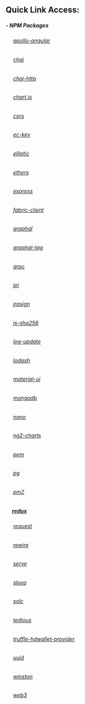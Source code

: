 ## Quick Link Access:

##### - NPM Packages
###### &nbsp;&nbsp;&nbsp;&nbsp; [apollo-angular]()
###### &nbsp;&nbsp;&nbsp;&nbsp; [chai]()
###### &nbsp;&nbsp;&nbsp;&nbsp; [chai-http]()
###### &nbsp;&nbsp;&nbsp;&nbsp; [chart.js]()
###### &nbsp;&nbsp;&nbsp;&nbsp; [cors]()
###### &nbsp;&nbsp;&nbsp;&nbsp; [ec-key]()
###### &nbsp;&nbsp;&nbsp;&nbsp; [elliptic]()
###### &nbsp;&nbsp;&nbsp;&nbsp; [ethers]()
###### &nbsp;&nbsp;&nbsp;&nbsp; [express]()
###### &nbsp;&nbsp;&nbsp;&nbsp; [fabric-client]()
###### &nbsp;&nbsp;&nbsp;&nbsp; [graphql]()
###### &nbsp;&nbsp;&nbsp;&nbsp; [graphql-tag]()
###### &nbsp;&nbsp;&nbsp;&nbsp; [grpc]()
###### &nbsp;&nbsp;&nbsp;&nbsp; [joi]()
###### &nbsp;&nbsp;&nbsp;&nbsp; [jrasign]()
###### &nbsp;&nbsp;&nbsp;&nbsp; [js-sha256]()
###### &nbsp;&nbsp;&nbsp;&nbsp; [log-update]()
###### &nbsp;&nbsp;&nbsp;&nbsp; [lodash]()
###### &nbsp;&nbsp;&nbsp;&nbsp; [material-ui]()
###### &nbsp;&nbsp;&nbsp;&nbsp; [mongodb]()
###### &nbsp;&nbsp;&nbsp;&nbsp; [nano]()
###### &nbsp;&nbsp;&nbsp;&nbsp; [ng2-charts]()
###### &nbsp;&nbsp;&nbsp;&nbsp; [pem]()
###### &nbsp;&nbsp;&nbsp;&nbsp; [pg]()
###### &nbsp;&nbsp;&nbsp;&nbsp; [pm2]()
##### &nbsp;&nbsp;&nbsp;&nbsp; [redux]()
###### &nbsp;&nbsp;&nbsp;&nbsp; [request]()
###### &nbsp;&nbsp;&nbsp;&nbsp; [rewire]()
###### &nbsp;&nbsp;&nbsp;&nbsp; [serve]()
###### &nbsp;&nbsp;&nbsp;&nbsp; [sleep]()
###### &nbsp;&nbsp;&nbsp;&nbsp; [solc]()
###### &nbsp;&nbsp;&nbsp;&nbsp; [tedious]()
###### &nbsp;&nbsp;&nbsp;&nbsp; [truffle-hdwallet-provider]()
###### &nbsp;&nbsp;&nbsp;&nbsp; [uuid]()
###### &nbsp;&nbsp;&nbsp;&nbsp; [winston]()
###### &nbsp;&nbsp;&nbsp;&nbsp; [web3]()